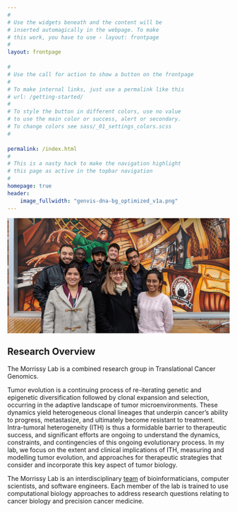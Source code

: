 ```yaml
---
#
# Use the widgets beneath and the content will be
# inserted automagically in the webpage. To make
# this work, you have to use › layout: frontpage
#
layout: frontpage

#
# Use the call for action to show a button on the frontpage
#
# To make internal links, just use a permalink like this
# url: /getting-started/
#
# To style the button in different colors, use no value
# to use the main color or success, alert or secondary.
# To change colors see sass/_01_settings_colors.scss
#

permalink: /index.html
#
# This is a nasty hack to make the navigation highlight
# this page as active in the topbar navigation
#
homepage: true
header:
    image_fullwidth: "genvis-dna-bg_optimized_v1a.png"
---
```


<div class="row">
  <div class="small-12 columns">
    <img src="/assets/img/lab_photo_Dec2017_cropped.jpg">
  </div>
</div>

## Research Overview
The Morrissy Lab is a combined research group in Translational Cancer Genomics.

Tumor evolution is a continuing process of re-iterating genetic and epigenetic diversification followed by clonal expansion and selection, occurring in the adaptive landscape of tumor microenvironments. These dynamics yield heterogeneous clonal lineages that underpin cancer’s ability to progress, metastasize, and ultimately become resistant to treatment.  Intra-tumoral heterogeneity (ITH) is thus a formidable barrier to therapeutic success, and significant efforts are ongoing to understand the dynamics, constraints, and contingencies of this ongoing evolutionary process.  In my lab, we focus on the extent and clinical implications of ITH, measuring and modelling tumor evolution, and approaches for therapeutic strategies that consider and incorporate this key aspect of tumor biology.

The Morrissy Lab is an interdisciplinary [team](/team/) of bioinformaticians, computer scientists, and software engineers. Each member of the lab is trained to use computational biology approaches to address research questions relating to cancer biology and precision cancer medicine.
